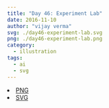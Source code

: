 ```yaml
---
title: "Day 46: Experiment Lab"
date: 2016-11-10
author: "vijay verma"
svg: ./day46-experiment-lab.svg
png: ./day46-experiment-lab.png
category:
  - illustration
tags:
  - ai
  - svg
---
```

<li><a href="./day46-experiment-lab.png" download className="btn-png">PNG</a></li>
<li><a href="./day46-experiment-lab.svg" download className="btn-svg">SVG</a></li>
